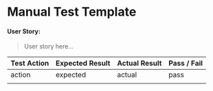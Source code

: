 # Manual Test Template

 #### User Story:

> User story here...

| Test Action | Expected Result | Actual Result | Pass / Fail |
|--|--|--|--|
| action | expected | actual | pass |
|  |  |  |  |

